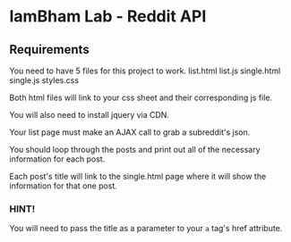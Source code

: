 # IamBham Lab - Reddit API

## Requirements

You need to have 5 files for this project to work.
list.html
list.js
single.html
single.js
styles.css

Both html files will link to your css sheet and their corresponding js file.

You will also need to install jquery via CDN.

Your list page must make an AJAX call to grab a subreddit's json.

You should loop through the posts and print out all of the necessary information for each post.

Each post's title will link to the single.html page where it will show the information for that one post.

### HINT!
You will need to pass the title as a parameter to your `a` tag's href attribute.

